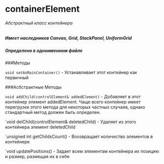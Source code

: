 # containerElement
###### Абстрактный класс контейнера
##### Имеет наследников Canvas, Grid, StackPanel, UniformGrid
##### Определено в одноименном файле


###Методы

`void setAsMainContainer()` - Устанавливает этот контейнер как первичный


###Асбстрактные Методы

`void addChild(controlElement& addedElement)` - Добавляет в этот контейнер элемент addedElement. Чаще всего контейнер имеет перегрузки этого метода для некоторых частных случаев, однако стандартный метод должен быть определен.

`void delChild(controlElement& deletedChild) - Удаляет из этого контейнера элемент deletedChild

`unsigned int getChildsCount() - Воозвращает количество элементов в контейнере

`void updatePositions() - Задает всем элементам контейнера их позицию и размер, размещая их в себе

